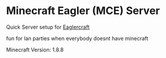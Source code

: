 # Minecraft Eagler (MCE) Server

Quick Server setup for [Eaglercraft](https://eaglercraft.com/)

fun for lan parties when everybody doesnt have minecraft

Minecraft Version: 1.8.8
